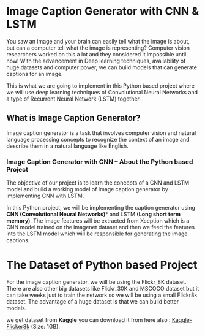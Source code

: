 # Image Caption Generator with CNN & LSTM

You saw an image and your brain can easily tell what the image is about, but can a computer tell what the image is representing? Computer vision researchers worked on this a lot and they considered it impossible until now! With the advancement in Deep learning techniques, availability of huge datasets and computer power, we can build models that can generate captions for an image.

This is what we are going to implement in this Python based project where we will use deep learning techniques of Convolutional Neural Networks and a type of Recurrent Neural Network (LSTM) together.

## What is Image Caption Generator?

Image caption generator is a task that involves computer vision and natural language processing concepts to recognize the context of an image and describe them in a natural language like English.

### Image Caption Generator with CNN – About the Python based Project

The objective of our project is to learn the concepts of a CNN and LSTM model and build a working model of Image caption generator by implementing CNN with LSTM.

In this Python project, we will be implementing the caption generator using **CNN (Convolutional Neural Networks)*** and LSTM **(Long short term memory)**. The image features will be extracted from Xception which is a CNN model trained on the imagenet dataset and then we feed the features into the LSTM model which will be responsible for generating the image captions.

# The Dataset of Python based Project

For the image caption generator, we will be using the Flickr_8K dataset. There are also other big datasets like Flickr_30K and MSCOCO dataset but it can take weeks just to train the network so we will be using a small Flickr8k dataset. The advantage of a huge dataset is that we can build better models.

we get dataset from **Kaggle** you can download it from here also : <a href="https://www.kaggle.com/datasets/adityajn105/flickr8k">Kaggle-Flicker8k</a> (Size: 1GB).
